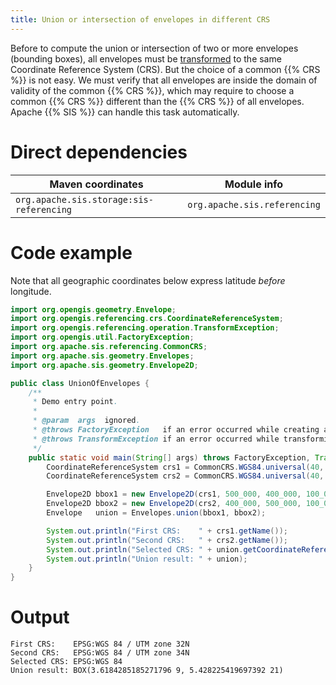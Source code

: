 ```yaml
---
title: Union or intersection of envelopes in different CRS
---
```


Before to compute the union or intersection of two or more envelopes (bounding boxes),
all envelopes must be [transformed](transform_envelopes.html) to the same Coordinate Reference System (CRS).
But the choice of a common {{% CRS %}} is not easy.
We must verify that all envelopes are inside the domain of validity of the common {{% CRS %}},
which may require to choose a common {{% CRS %}} different than the {{% CRS %}} of all envelopes.
Apache {{% SIS %}} can handle this task automatically.


# Direct dependencies

Maven coordinates                           | Module info
------------------------------------------- | ----------------------------
`org.apache.sis.storage:sis-referencing`    | `org.apache.sis.referencing`


# Code example

Note that all geographic coordinates below express latitude *before* longitude.

```java
import org.opengis.geometry.Envelope;
import org.opengis.referencing.crs.CoordinateReferenceSystem;
import org.opengis.referencing.operation.TransformException;
import org.opengis.util.FactoryException;
import org.apache.sis.referencing.CommonCRS;
import org.apache.sis.geometry.Envelopes;
import org.apache.sis.geometry.Envelope2D;

public class UnionOfEnvelopes {
    /**
     * Demo entry point.
     *
     * @param  args  ignored.
     * @throws FactoryException   if an error occurred while creating a Coordinate Reference System (CRS).
     * @throws TransformException if an error occurred while transforming coordinates to the target CRS.
     */
    public static void main(String[] args) throws FactoryException, TransformException {
        CoordinateReferenceSystem crs1 = CommonCRS.WGS84.universal(40, 10);     // 40°N 10°E
        CoordinateReferenceSystem crs2 = CommonCRS.WGS84.universal(40, 20);     // 40°N 20°E

        Envelope2D bbox1 = new Envelope2D(crs1, 500_000, 400_000, 100_000, 100_000);
        Envelope2D bbox2 = new Envelope2D(crs2, 400_000, 500_000, 100_000, 100_000);
        Envelope   union = Envelopes.union(bbox1, bbox2);

        System.out.println("First CRS:    " + crs1.getName());
        System.out.println("Second CRS:   " + crs2.getName());
        System.out.println("Selected CRS: " + union.getCoordinateReferenceSystem().getName());
        System.out.println("Union result: " + union);
    }
}
```


# Output

```
First CRS:    EPSG:WGS 84 / UTM zone 32N
Second CRS:   EPSG:WGS 84 / UTM zone 34N
Selected CRS: EPSG:WGS 84
Union result: BOX(3.6184285185271796 9, 5.428225419697392 21)
```
